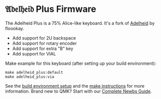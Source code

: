 # 𝔄𝔡𝔢𝔩𝔥𝔢𝔦𝔡 Plus Firmware

The Adelheid Plus is a 75% Alice-like keyboard. It's a fork of [Adelheid](https://github.com/floookay/adelheid) by floookay.

* Add support for 2U backspace
* Add support for rotary encoder
* Add support for extra "B" key
* Add support for VIAL

Make example for this keyboard (after setting up your build environment):

    make adelheid_plus:default
    make adelheid_plus:via

See the [build environment setup](https://docs.qmk.fm/#/getting_started_build_tools) and the [make instructions](https://docs.qmk.fm/#/getting_started_make_guide) for more information. Brand new to QMK? Start with our [Complete Newbs Guide](https://docs.qmk.fm/#/newbs).
